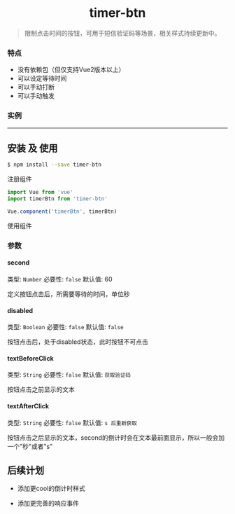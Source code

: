 <h1 align="center">timer-btn</h1>

> 限制点击时间的按钮，可用于短信验证码等场景，相关样式持续更新中。

### 特点

* 没有依赖包（但仅支持Vue2版本以上）
* 可以设定等待时间
* 可以手动打断
* 可以手动触发

### 实例

---

## 安装 及 使用

```bash
$ npm install --save timer-btn
```


注册组件

```js
import Vue from 'vue'
import timerBtn from 'timer-btn'

Vue.component('timerBtn', timerBtn)
```

使用组件

<template>
    //按钮的样式根据您所选用的ui框架选择class
    <timer-btn class="ivu-btn ivu-btn-default" v-on:start="start"
                               v-on:end="end" second="10" textBeforeClick="发送验证码" textAfterClick="秒后重新获取"></timer-btn>
</template>

<script>
export default {
  start () {
    console.log('您点击了按钮，按钮将会在您指定的时间之内不可用，并显示倒计时');
  },
  //验证码按钮的等待时间结束
  end () {
    console.log('end');
  }
}
</script>

### 参数

#### second

类型: `Number`
必要性: `false`
默认值: 60

定义按钮点击后，所需要等待的时间，单位秒

#### disabled

类型: `Boolean`
必要性: `false`
默认值: `false`

按钮点击后，处于disabled状态，此时按钮不可点击

#### textBeforeClick

类型: `String`
必要性: `false`
默认值: `获取验证码`

按钮点击之前显示的文本

#### textAfterClick

类型: `String`
必要性: `false`
默认值: `s 后重新获取`

按钮点击之后显示的文本，second的倒计时会在文本最前面显示，所以一般会加一个"秒"或者"s"

## 后续计划

* 添加更cool的倒计时样式

* 添加更完善的响应事件



